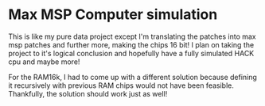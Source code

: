 Max MSP Computer simulation
===

This is like my pure data project except I'm translating the patches into max msp patches and further more, making the chips 16 bit! I plan on taking the project to it's logical conclusion and hopefully have a fully simulated HACK cpu and maybe more!

For the RAM16k, I had to come up with a different solution because defining it recursively with previous RAM chips would not have been feasible. Thankfully, the solution should work just as well!
